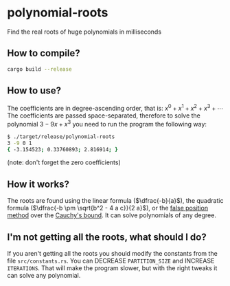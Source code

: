 # polynomial-roots

Find the real roots of huge polynomials in milliseconds

## How to compile?

```sh
cargo build --release
```

## How to use?

The coefficients are in degree-ascending order, that is: $x^0 + x^1 + x^2 + x^3 + \cdots$  
The coefficients are passed space-separated, therefore to solve the polynomial $3 - 9x + x^3$ you need to run the program the following way:
```sh
$ ./target/release/polynomial-roots
3 -9 0 1
{ -3.154523; 0.33760893; 2.816914; }
```

(note: don't forget the zero coefficients)

## How it works?

The roots are found using the linear formula ($\dfrac{-b}{a}$), the quadratic formula ($\dfrac{-b \pm \sqrt{b^2 - 4 a c}}{2 a}$), or the [false position method](https://en.wikipedia.org/wiki/Regula_falsi) over the [Cauchy's bound](https://en.wikipedia.org/wiki/Geometrical_properties_of_polynomial_roots#Lagrange's_and_Cauchy's_bounds). It can solve polynomials of any degree.

## I'm not getting all the roots, what should I do?

If you aren't getting all the roots you should modify the constants from the file `src/constants.rs`. You can DECREASE `PARTITION_SIZE` and INCREASE `ITERATIONS`. That will make the program slower, but with the right tweaks it can solve any polynomial.
